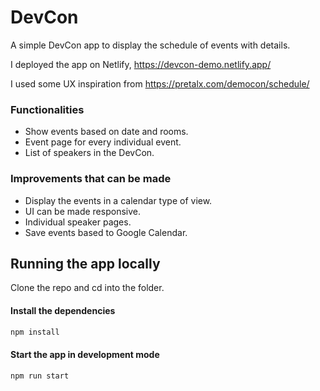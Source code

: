 # DevCon

A simple DevCon app to display the schedule of events with details.

I deployed the app on Netlify, https://devcon-demo.netlify.app/

I used some UX inspiration from https://pretalx.com/democon/schedule/

### Functionalities

- Show events based on date and rooms.
- Event page for every individual event.
- List of speakers in the DevCon.


### Improvements that can be made

- Display the events in a calendar type of view.
- UI can be made responsive.
- Individual speaker pages.
- Save events based to Google Calendar.


## Running the app locally

Clone the repo and cd into the folder.

#### Install the dependencies
```bash
npm install
```

#### Start the app in development mode
```bash
npm run start
```
